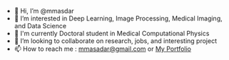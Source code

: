 - 👋 Hi, I’m @mmasdar
- 👀 I’m interested in Deep Learning, Image Processing, Medical Imaging, and Data Science
- 🌱 I'm currently Doctoral student in Medical Computational Physics
- 💞️ I’m looking to collaborate on research, jobs, and interesting project
- 📫 How to reach me : mmasadar@gmail.com or [My Portfolio](http://mahasin.tech/)

<!---
mmasdar/mmasdar is a ✨ special ✨ repository because its `README.md` (this file) appears on your GitHub profile.
You can click the Preview link to take a look at your changes.
--->
